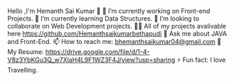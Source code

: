 Hello ,I'm Hemanth Sai Kumar 👋
🔭 I’m currently working on Front-end Projects.
🌱 I’m currently learning Data Structures.
👯 I’m looking to collaborate on Web Development projects.
👨‍💻 All of my projects avalivable here https://github.com/Hemanthsaikumarbethapudi 
💬 Ask me about JAVA and Front-End.
📫 How to reach me: bhemanthsaikumar04@gmail.com
📄 My Resume: https://drive.google.com/file/d/1-4-V8z3YbKGu3Q_w7XlaH4L9F1WZ3F4J/view?usp=sharing
⚡ Fun fact: I love Travelling.

